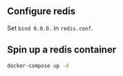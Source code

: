 ## Configure redis

Set `bind 0.0.0.` in `redis.conf`.

## Spin up a redis container

```bash
docker-compose up -d
```